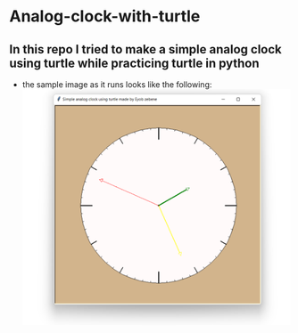 # Analog-clock-with-turtle

## In this repo I tried to make a simple analog clock using turtle while practicing turtle in python

- the sample image as it runs looks like the following:
![test image](https://github.com/Eyob14/Analog-clock-with-turtle/blob/main/test.png?raw=true)